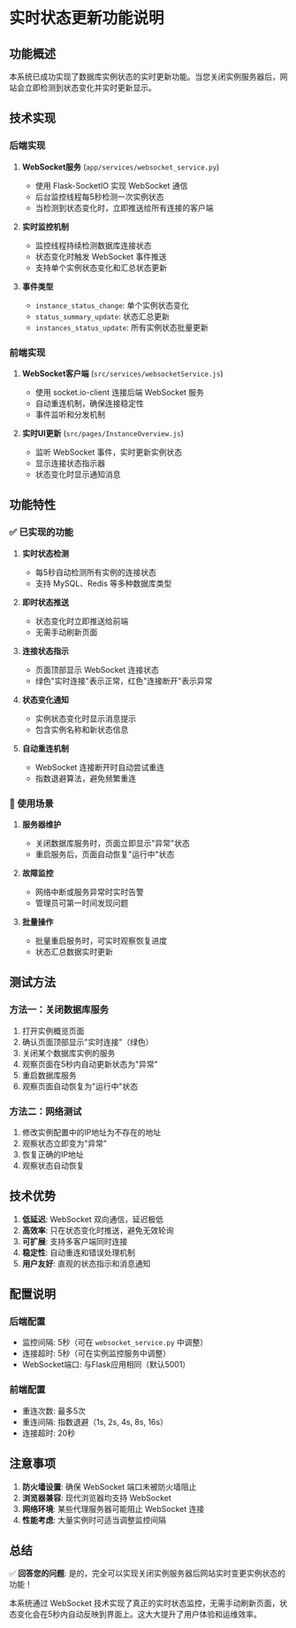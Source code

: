 # 实时状态更新功能说明

## 功能概述

本系统已成功实现了数据库实例状态的实时更新功能。当您关闭实例服务器后，网站会立即检测到状态变化并实时更新显示。

## 技术实现

### 后端实现

1. **WebSocket服务** (`app/services/websocket_service.py`)
   - 使用 Flask-SocketIO 实现 WebSocket 通信
   - 后台监控线程每5秒检测一次实例状态
   - 当检测到状态变化时，立即推送给所有连接的客户端

2. **实时监控机制**
   - 监控线程持续检测数据库连接状态
   - 状态变化时触发 WebSocket 事件推送
   - 支持单个实例状态变化和汇总状态更新

3. **事件类型**
   - `instance_status_change`: 单个实例状态变化
   - `status_summary_update`: 状态汇总更新
   - `instances_status_update`: 所有实例状态批量更新

### 前端实现

1. **WebSocket客户端** (`src/services/websocketService.js`)
   - 使用 socket.io-client 连接后端 WebSocket 服务
   - 自动重连机制，确保连接稳定性
   - 事件监听和分发机制

2. **实时UI更新** (`src/pages/InstanceOverview.js`)
   - 监听 WebSocket 事件，实时更新实例状态
   - 显示连接状态指示器
   - 状态变化时显示通知消息

## 功能特性

### ✅ 已实现的功能

1. **实时状态检测**
   - 每5秒自动检测所有实例的连接状态
   - 支持 MySQL、Redis 等多种数据库类型

2. **即时状态推送**
   - 状态变化时立即推送给前端
   - 无需手动刷新页面

3. **连接状态指示**
   - 页面顶部显示 WebSocket 连接状态
   - 绿色"实时连接"表示正常，红色"连接断开"表示异常

4. **状态变化通知**
   - 实例状态变化时显示消息提示
   - 包含实例名称和新状态信息

5. **自动重连机制**
   - WebSocket 连接断开时自动尝试重连
   - 指数退避算法，避免频繁重连

### 🎯 使用场景

1. **服务器维护**
   - 关闭数据库服务时，页面立即显示"异常"状态
   - 重启服务后，页面自动恢复"运行中"状态

2. **故障监控**
   - 网络中断或服务异常时实时告警
   - 管理员可第一时间发现问题

3. **批量操作**
   - 批量重启服务时，可实时观察恢复进度
   - 状态汇总数据实时更新

## 测试方法

### 方法一：关闭数据库服务

1. 打开实例概览页面
2. 确认页面顶部显示"实时连接"（绿色）
3. 关闭某个数据库实例的服务
4. 观察页面在5秒内自动更新状态为"异常"
5. 重启数据库服务
6. 观察页面自动恢复为"运行中"状态

### 方法二：网络测试

1. 修改实例配置中的IP地址为不存在的地址
2. 观察状态立即变为"异常"
3. 恢复正确的IP地址
4. 观察状态自动恢复

## 技术优势

1. **低延迟**: WebSocket 双向通信，延迟极低
2. **高效率**: 只在状态变化时推送，避免无效轮询
3. **可扩展**: 支持多客户端同时连接
4. **稳定性**: 自动重连和错误处理机制
5. **用户友好**: 直观的状态指示和消息通知

## 配置说明

### 后端配置

- 监控间隔: 5秒（可在 `websocket_service.py` 中调整）
- 连接超时: 5秒（可在实例监控服务中调整）
- WebSocket端口: 与Flask应用相同（默认5001）

### 前端配置

- 重连次数: 最多5次
- 重连间隔: 指数退避（1s, 2s, 4s, 8s, 16s）
- 连接超时: 20秒

## 注意事项

1. **防火墙设置**: 确保 WebSocket 端口未被防火墙阻止
2. **浏览器兼容**: 现代浏览器均支持 WebSocket
3. **网络环境**: 某些代理服务器可能阻止 WebSocket 连接
4. **性能考虑**: 大量实例时可适当调整监控间隔

## 总结

✅ **回答您的问题**: 是的，完全可以实现关闭实例服务器后网站实时变更实例状态的功能！

本系统通过 WebSocket 技术实现了真正的实时状态监控，无需手动刷新页面，状态变化会在5秒内自动反映到界面上。这大大提升了用户体验和运维效率。